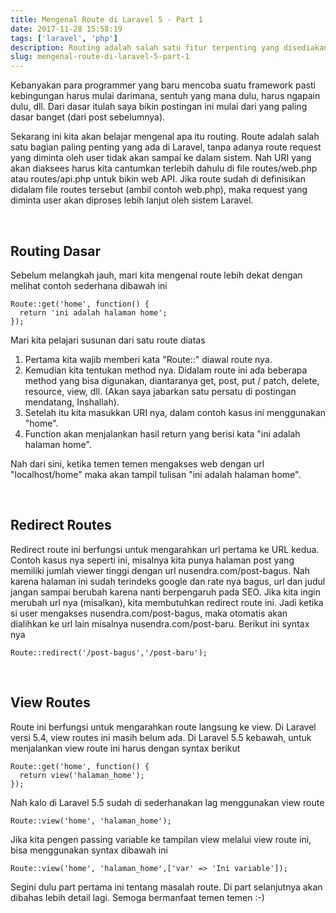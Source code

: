 ```yaml
---
title: Mengenal Route di Laravel 5 - Part 1
date: 2017-11-28 15:58:19
tags: ['laravel', 'php']
description: Routing adalah salah satu fitur terpenting yang disediakan oleh Laravel. Kita wajib memahami penggunaan route ini, karena ketika proses development, route akan sangat sering diakses.
slug: mengenal-route-di-laravel-5-part-1
---
```


Kebanyakan para programmer yang baru mencoba suatu framework pasti kebingungan harus mulai darimana, sentuh yang mana dulu, harus ngapain dulu, dll. Dari dasar itulah saya bikin postingan ini mulai dari yang paling dasar banget (dari post sebelumnya).

Sekarang ini kita akan belajar mengenal apa itu routing. Route adalah salah satu bagian paling penting yang ada di Laravel, tanpa adanya route request yang diminta oleh user tidak akan sampai ke dalam sistem. Nah URI yang akan diaksees harus kita cantumkan terlebih dahulu di file routes/web.php atau routes/api.php untuk bikin web API. Jika route sudah di definisikan didalam file routes tersebut (ambil contoh web.php), maka request yang diminta user akan diproses lebih lanjut oleh sistem Laravel.

<br/>

## Routing Dasar

Sebelum melangkah jauh, mari kita mengenal route lebih dekat dengan melihat contoh sederhana dibawah ini

```
Route::get('home', function() {
  return 'ini adalah halaman home';
});
```

Mari kita pelajari susunan dari satu route diatas

1. Pertama kita wajib memberi kata "Route::" diawal route nya.
2. Kemudian kita tentukan method nya. Didalam route ini ada beberapa method yang bisa digunakan, diantaranya get, post, put / patch, delete, resource, view, dll. (Akan saya jabarkan satu persatu di postingan mendatang, Inshallah).
3. Setelah itu kita masukkan URI nya, dalam contoh kasus ini menggunakan "home".
4. Function akan menjalankan hasil return yang berisi kata "ini adalah halaman home".

Nah dari sini, ketika temen temen mengakses web dengan url "localhost/home" maka akan tampil tulisan "ini adalah halaman home".

<br/>

## Redirect Routes

Redirect route ini berfungsi untuk mengarahkan url pertama ke URL kedua. Contoh kasus nya seperti ini, misalnya kita punya halaman post yang memiliki jumlah viewer tinggi dengan url nusendra.com/post-bagus. Nah karena halaman ini sudah terindeks google dan rate nya bagus, url dan judul jangan sampai berubah karena nanti berpengaruh pada SEO. Jika kita ingin merubah url nya (misalkan), kita membutuhkan redirect route ini. Jadi ketika si user mengakses nusendra.com/post-bagus, maka otomatis akan dialihkan ke url lain misalnya nusendra.com/post-baru. Berikut ini syntax nya

```
Route::redirect('/post-bagus','/post-baru');
```

<br/>

## View Routes

Route ini berfungsi untuk mengarahkan route langsung ke view. Di Laravel versi 5.4, view routes ini masih belum ada. Di Laravel 5.5 kebawah, untuk menjalankan view route ini harus dengan syntax berikut

```
Route::get('home', function() {
  return view('halaman_home');
});
```

Nah kalo di Laravel 5.5 sudah di sederhanakan lag menggunakan view route

```
Route::view('home', 'halaman_home');
```

Jika kita pengen passing variable ke tampilan view melalui view route ini, bisa menggunakan syntax dibawah ini

```
Route::view('home', 'halaman_home',['var' => 'Ini variable']);
```

Segini dulu part pertama ini tentang masalah route. Di part selanjutnya akan dibahas lebih detail lagi. Semoga bermanfaat temen temen :-)
